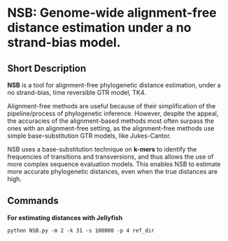 # NSB: Genome-wide alignment-free distance estimation under a no strand-bias model.

## Short Description
**NSB** is a tool for alignment-free phylogenetic distance estimation, under a no strand-bias, time reversible GTR model, TK4. 

Alignment-free methods are useful because of their simplification of the pipeline/process of phylogenetic inference. However, despite the appeal, the accuracies of the alignment-based methods most often surpass the ones with an alignment-free setting, as the alignment-free methods use simple base-substitution GTR models, like Jukes-Cantor. 

NSB uses a base-substitution technique on **k-mers** to identify the frequencies of transitions and transversions, and thus allows the use of more complex sequence evaluation models. This enables NSB to estimate more accurate phylogenetic distances, even when the true distances are high. 

## Commands

**For estimating distances with Jellyfish**

```
python NSB.py -m 2 -k 31 -s 100000 -p 4 ref_dir
```

